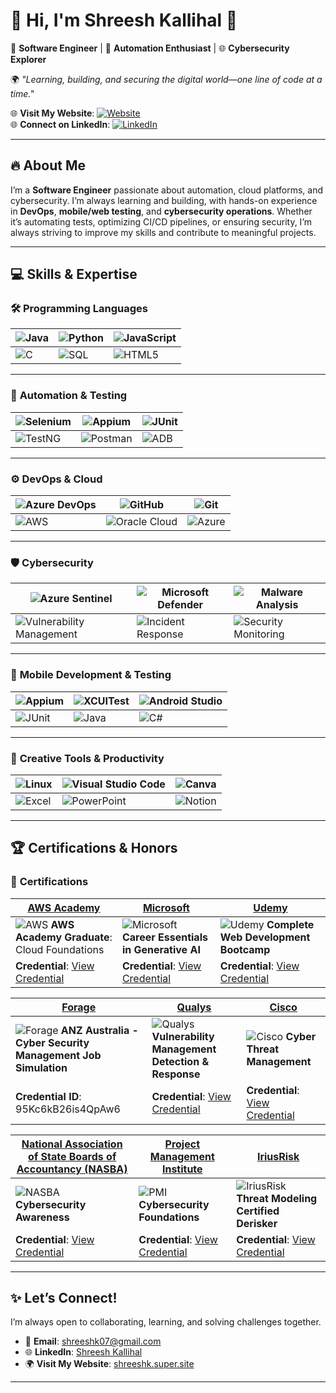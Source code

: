# 🌟 Hi, I'm **Shreesh Kallihal** 🌟  
🔐 **Software Engineer** | 🚀 **Automation Enthusiast** | 🌐 **Cybersecurity Explorer**

🌍 *"Learning, building, and securing the digital world—one line of code at a time."*

🌐 **Visit My Website**: [![Website](https://img.shields.io/badge/Website-shreeshk.super.site-000000?style=for-the-badge&logo=internet-explorer&logoColor=white)](https://shreeshk.super.site)  
🌐 **Connect on LinkedIn**: [![LinkedIn](https://img.shields.io/badge/LinkedIn-Shreesh_Kallihal-0077B5?style=for-the-badge&logo=linkedin&logoColor=white)](https://www.linkedin.com/in/shreeshk)

---

## 🔥 **About Me**  
I’m a **Software Engineer** passionate about automation, cloud platforms, and cybersecurity. I’m always learning and building, with hands-on experience in **DevOps**, **mobile/web testing**, and **cybersecurity operations**. Whether it’s automating tests, optimizing CI/CD pipelines, or ensuring security, I’m always striving to improve my skills and contribute to meaningful projects.

---

## 💻 **Skills & Expertise**

### 🛠️ **Programming Languages**
| ![Java](https://img.shields.io/badge/Java-%23ED8B00.svg?style=for-the-badge&logo=openjdk&logoColor=white) | ![Python](https://img.shields.io/badge/Python-FFD43B?style=for-the-badge&logo=python&logoColor=blue) | ![JavaScript](https://img.shields.io/badge/JavaScript-%23F7DF1E.svg?style=for-the-badge&logo=javascript&logoColor=black) |
| --- | --- | --- |
| ![C](https://img.shields.io/badge/C-00599C?style=for-the-badge&logo=c&logoColor=white) | ![SQL](https://img.shields.io/badge/SQL-0077B5?style=for-the-badge&logo=microsoft-sql-server&logoColor=white) | ![HTML5](https://img.shields.io/badge/HTML5-%23E34F26.svg?style=for-the-badge&logo=html5&logoColor=white) |

---

### 🤖 **Automation & Testing**
| ![Selenium](https://img.shields.io/badge/Selenium-43B02A?style=for-the-badge&logo=selenium&logoColor=white) | ![Appium](https://img.shields.io/badge/Appium-68217A?style=for-the-badge&logo=appium&logoColor=white) | ![JUnit](https://img.shields.io/badge/JUnit-25A162?style=for-the-badge&logo=junit5&logoColor=white) |
| --- | --- | --- |
| ![TestNG](https://img.shields.io/badge/TestNG-orange?style=for-the-badge) | ![Postman](https://img.shields.io/badge/Postman-FF6C37?style=for-the-badge&logo=postman&logoColor=white) | ![ADB](https://img.shields.io/badge/ADB-7289DA?style=for-the-badge&logo=android&logoColor=white) |

---

### ⚙️ **DevOps & Cloud**
| ![Azure DevOps](https://img.shields.io/badge/Azure_DevOps-0078D7?style=for-the-badge&logo=azure-devops&logoColor=white) | ![GitHub](https://img.shields.io/badge/GitHub-181717?style=for-the-badge&logo=github&logoColor=white) | ![Git](https://img.shields.io/badge/Git-F05032?style=for-the-badge&logo=git&logoColor=white) |
| --- | --- | --- |
| ![AWS](https://img.shields.io/badge/Amazon_AWS-FF9900?style=for-the-badge&logo=amazon-aws&logoColor=white) | ![Oracle Cloud](https://img.shields.io/badge/Oracle_Cloud-F80000?style=for-the-badge&logo=oracle&logoColor=white) | ![Azure](https://img.shields.io/badge/Azure-0078D4?style=for-the-badge&logo=microsoft-azure&logoColor=white) |

---

### 🛡️ **Cybersecurity**
| ![Azure Sentinel](https://img.shields.io/badge/Azure_Sentinel-0078D7?style=for-the-badge&logo=microsoft&logoColor=white) | ![Microsoft Defender](https://img.shields.io/badge/Microsoft_Defender-4B4F61?style=for-the-badge&logo=microsoft&logoColor=white) | ![Malware Analysis](https://img.shields.io/badge/Malware_Analysis-DC143C?style=for-the-badge&logo=virus-total&logoColor=white) |
| --- | --- | --- |
| ![Vulnerability Management](https://img.shields.io/badge/Vulnerability_Management-FF6F61?style=for-the-badge&logo=qualys&logoColor=white) | ![Incident Response](https://img.shields.io/badge/Incident_Response-8E44AD?style=for-the-badge&logo=bug&logoColor=white) | ![Security Monitoring](https://img.shields.io/badge/Security_Monitoring-00B0FF?style=for-the-badge&logo=security&logoColor=white) |

---

### 📱 **Mobile Development & Testing**
| ![Appium](https://img.shields.io/badge/Appium-68217A?style=for-the-badge&logo=appium&logoColor=white) | ![XCUITest](https://img.shields.io/badge/XCUITest-007AFF?style=for-the-badge&logo=apple&logoColor=white) | ![Android Studio](https://img.shields.io/badge/Android_Studio-3DDC84?style=for-the-badge&logo=android&logoColor=white) |
| --- | --- | --- |
| ![JUnit](https://img.shields.io/badge/JUnit-25A162?style=for-the-badge&logo=junit5&logoColor=white) | ![Java](https://img.shields.io/badge/Java-007396?style=for-the-badge&logo=java&logoColor=white) | ![C#](https://img.shields.io/badge/C%23-239120?style=for-the-badge&logo=csharp&logoColor=white) |

---

### 🎨 **Creative Tools & Productivity**
| ![Linux](https://img.shields.io/badge/Linux-FCC624?style=for-the-badge&logo=linux&logoColor=black) | ![Visual Studio Code](https://img.shields.io/badge/VS%20Code-0078D4?style=for-the-badge&logo=visual-studio-code&logoColor=white) | ![Canva](https://img.shields.io/badge/Canva-00C4CC?style=for-the-badge&logo=canva&logoColor=white) |
| --- | --- | --- |
| ![Excel](https://img.shields.io/badge/Excel-217346?style=for-the-badge&logo=microsoft-excel&logoColor=white) | ![PowerPoint](https://img.shields.io/badge/PowerPoint-B7472A?style=for-the-badge&logo=microsoft-powerpoint&logoColor=white) | ![Notion](https://img.shields.io/badge/Notion-000000?style=for-the-badge&logo=notion&logoColor=white) |

---

## 🏆 **Certifications & Honors**

### 📜 **Certifications**
| **[AWS Academy](https://aws.amazon.com/)** | **[Microsoft](https://www.microsoft.com/)** | **[Udemy](https://www.udemy.com/)** |
| --- | --- | --- |
| ![AWS](https://img.shields.io/badge/AWS-232F3E?style=for-the-badge&logo=amazon-aws&logoColor=white) **AWS Academy Graduate**: Cloud Foundations | ![Microsoft](https://img.shields.io/badge/Microsoft-0078D4?style=for-the-badge&logo=microsoft&logoColor=white) **Career Essentials in Generative AI** | ![Udemy](https://img.shields.io/badge/Udemy-%23EC5252?style=for-the-badge&logo=udemy&logoColor=white) **Complete Web Development Bootcamp** |
| **Credential**: [View Credential](https://www.udemy.com/certificate/UC-bb268c7f-ec28-4acd-bbe4-2e8195359540/) | **Credential**: [View Credential](https://www.linkedin.com/learning/career-essentials-in-generative-ai) | **Credential**: [View Credential](https://www.udemy.com/certificate/UC-bb268c7f-ec28-4acd-bbe4-2e8195359540/) |

| **[Forage](https://www.theforage.com/)** | **[Qualys](https://www.qualys.com/)** | **[Cisco](https://www.cisco.com/)** |
| --- | --- | --- |
| ![Forage](https://img.shields.io/badge/Forage-00A7D1?style=for-the-badge&logo=forage&logoColor=white) **ANZ Australia - Cyber Security Management Job Simulation** | ![Qualys](https://img.shields.io/badge/Qualys-EC3E3C?style=for-the-badge&logo=qualys&logoColor=white) **Vulnerability Management Detection & Response** | ![Cisco](https://img.shields.io/badge/Cisco-1D9B1E?style=for-the-badge&logo=cisco&logoColor=white) **Cyber Threat Management** |
| **Credential ID**: 95Kc6kB26is4QpAw6 | **Credential**: [View Credential](https://www.qualys.com/certificates) | **Credential**: [View Credential](https://www.cisco.com/c/en/us/training-events/training-certifications/cybersecurity.html) |

| **[National Association of State Boards of Accountancy (NASBA)](https://www.nasba.org/)** | **[Project Management Institute](https://www.pmi.org/)** | **[IriusRisk](https://www.iriusrisk.com/)** |
| --- | --- | --- |
| ![NASBA](https://img.shields.io/badge/NASBA-004B87?style=for-the-badge&logo=national-association-of-state-boards-of-accountancy&logoColor=white) **Cybersecurity Awareness** | ![PMI](https://img.shields.io/badge/PMI-0076A3?style=for-the-badge&logo=pmi&logoColor=white) **Cybersecurity Foundations** | ![IriusRisk](https://img.shields.io/badge/IriusRisk-56B4D3?style=for-the-badge&logo=iriusrisk&logoColor=white) **Threat Modeling Certified Derisker** |
| **Credential**: [View Credential](https://www.nasba.org/) | **Credential**: [View Credential](https://www.pmi.org/) | **Credential**: [View Credential](https://www.iriusrisk.com/) |

---

## ✨ **Let’s Connect!**  
I’m always open to collaborating, learning, and solving challenges together.  
- 💌 **Email**: [shreeshk07@gmail.com](mailto:shreeshk07@gmail.com)  
- 🌐 **LinkedIn**: [Shreesh Kallihal](https://www.linkedin.com/in/shreeshk)  
- 🌍 **Visit My Website**: [shreeshk.super.site](https://shreeshk.super.site)

---
